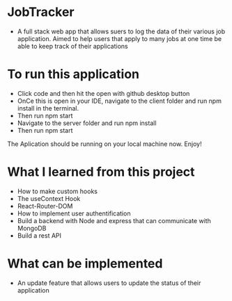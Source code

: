 # JobTracker
  - A full stack web app that allows suers to log the data of their various job application. Aimed to help users that apply to many jobs at one time be     able to keep track of their applications

# To run this application
  - Click code and then hit the open with github desktop button
  - OnCe this is open in your IDE, navigate to the client folder and run npm install in the terminal.
  - Then run npm start
  - Navigate to the server folder and run npm install
  - Then run npm start
  
The Aplication should be running on your local machine now. Enjoy!

# What I learned from this project
  - How to make custom hooks
  - The useContext Hook
  - React-Router-DOM
  - How to implement user authentification
  - Build a backend with Node and express that can communicate with MongoDB
  - Build a rest API
  
# What can be implemented
  - An update feature that allows users to update the status of their application
